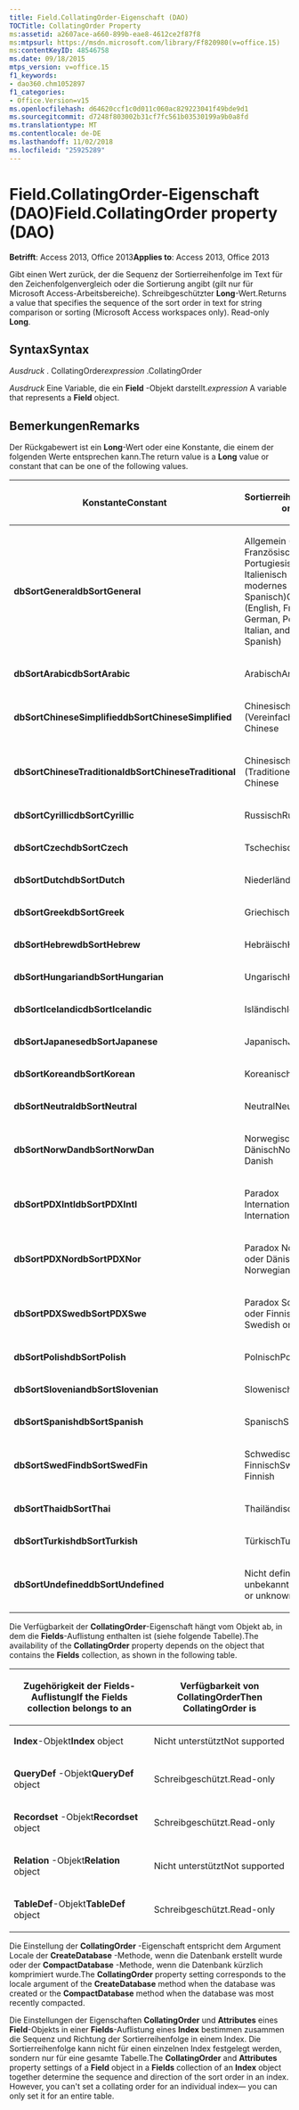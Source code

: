 ```yaml
---
title: Field.CollatingOrder-Eigenschaft (DAO)
TOCTitle: CollatingOrder Property
ms:assetid: a2607ace-a660-899b-eae8-4612ce2f87f8
ms:mtpsurl: https://msdn.microsoft.com/library/Ff820980(v=office.15)
ms:contentKeyID: 48546758
ms.date: 09/18/2015
mtps_version: v=office.15
f1_keywords:
- dao360.chm1052897
f1_categories:
- Office.Version=v15
ms.openlocfilehash: d64620ccf1c0d011c060ac829223041f49bde9d1
ms.sourcegitcommit: d7248f803002b31cf7fc561b03530199a9b0a8fd
ms.translationtype: MT
ms.contentlocale: de-DE
ms.lasthandoff: 11/02/2018
ms.locfileid: "25925289"
---
```

# <a name="fieldcollatingorder-property-dao"></a><span data-ttu-id="a35c7-102">Field.CollatingOrder-Eigenschaft (DAO)</span><span class="sxs-lookup"><span data-stu-id="a35c7-102">Field.CollatingOrder property (DAO)</span></span>


<span data-ttu-id="a35c7-103">**Betrifft**: Access 2013, Office 2013</span><span class="sxs-lookup"><span data-stu-id="a35c7-103">**Applies to**: Access 2013, Office 2013</span></span>

<span data-ttu-id="a35c7-p101">Gibt einen Wert zurück, der die Sequenz der Sortierreihenfolge im Text für den Zeichenfolgenvergleich oder die Sortierung angibt (gilt nur für Microsoft Access-Arbeitsbereiche). Schreibgeschützter **Long**-Wert.</span><span class="sxs-lookup"><span data-stu-id="a35c7-p101">Returns a value that specifies the sequence of the sort order in text for string comparison or sorting (Microsoft Access workspaces only). Read-only **Long**.</span></span>

## <a name="syntax"></a><span data-ttu-id="a35c7-106">Syntax</span><span class="sxs-lookup"><span data-stu-id="a35c7-106">Syntax</span></span>

<span data-ttu-id="a35c7-107">*Ausdruck* . CollatingOrder</span><span class="sxs-lookup"><span data-stu-id="a35c7-107">*expression* .CollatingOrder</span></span>

<span data-ttu-id="a35c7-108">*Ausdruck* Eine Variable, die ein **Field** -Objekt darstellt.</span><span class="sxs-lookup"><span data-stu-id="a35c7-108">*expression* A variable that represents a **Field** object.</span></span>

## <a name="remarks"></a><span data-ttu-id="a35c7-109">Bemerkungen</span><span class="sxs-lookup"><span data-stu-id="a35c7-109">Remarks</span></span>

<span data-ttu-id="a35c7-110">Der Rückgabewert ist ein **Long**-Wert oder eine Konstante, die einem der folgenden Werte entsprechen kann.</span><span class="sxs-lookup"><span data-stu-id="a35c7-110">The return value is a **Long** value or constant that can be one of the following values.</span></span>

<table>
<colgroup>
<col style="width: 50%" />
<col style="width: 50%" />
</colgroup>
<thead>
<tr class="header">
<th><p><span data-ttu-id="a35c7-111">Konstante</span><span class="sxs-lookup"><span data-stu-id="a35c7-111">Constant</span></span></p></th>
<th><p><span data-ttu-id="a35c7-112">Sortierreihenfolge</span><span class="sxs-lookup"><span data-stu-id="a35c7-112">Sort order</span></span></p></th>
</tr>
</thead>
<tbody>
<tr class="odd">
<td><p><span data-ttu-id="a35c7-113"><strong>dbSortGeneral</strong></span><span class="sxs-lookup"><span data-stu-id="a35c7-113"><strong>dbSortGeneral</strong></span></span></p></td>
<td><p><span data-ttu-id="a35c7-114">Allgemein (Englisch, Französisch, Deutsch, Portugiesisch, Italienisch und modernes Spanisch)</span><span class="sxs-lookup"><span data-stu-id="a35c7-114">General (English, French, German, Portuguese, Italian, and Modern Spanish)</span></span></p></td>
</tr>
<tr class="even">
<td><p><span data-ttu-id="a35c7-115"><strong>dbSortArabic</strong></span><span class="sxs-lookup"><span data-stu-id="a35c7-115"><strong>dbSortArabic</strong></span></span></p></td>
<td><p><span data-ttu-id="a35c7-116">Arabisch</span><span class="sxs-lookup"><span data-stu-id="a35c7-116">Arabic</span></span></p></td>
</tr>
<tr class="odd">
<td><p><span data-ttu-id="a35c7-117"><strong>dbSortChineseSimplified</strong></span><span class="sxs-lookup"><span data-stu-id="a35c7-117"><strong>dbSortChineseSimplified</strong></span></span></p></td>
<td><p><span data-ttu-id="a35c7-118">Chinesisch (Vereinfacht)</span><span class="sxs-lookup"><span data-stu-id="a35c7-118">Simplified Chinese</span></span></p></td>
</tr>
<tr class="even">
<td><p><span data-ttu-id="a35c7-119"><strong>dbSortChineseTraditional</strong></span><span class="sxs-lookup"><span data-stu-id="a35c7-119"><strong>dbSortChineseTraditional</strong></span></span></p></td>
<td><p><span data-ttu-id="a35c7-120">Chinesisch (Traditionell)</span><span class="sxs-lookup"><span data-stu-id="a35c7-120">Traditional Chinese</span></span></p></td>
</tr>
<tr class="odd">
<td><p><span data-ttu-id="a35c7-121"><strong>dbSortCyrillic</strong></span><span class="sxs-lookup"><span data-stu-id="a35c7-121"><strong>dbSortCyrillic</strong></span></span></p></td>
<td><p><span data-ttu-id="a35c7-122">Russisch</span><span class="sxs-lookup"><span data-stu-id="a35c7-122">Russian</span></span></p></td>
</tr>
<tr class="even">
<td><p><span data-ttu-id="a35c7-123"><strong>dbSortCzech</strong></span><span class="sxs-lookup"><span data-stu-id="a35c7-123"><strong>dbSortCzech</strong></span></span></p></td>
<td><p><span data-ttu-id="a35c7-124">Tschechisch</span><span class="sxs-lookup"><span data-stu-id="a35c7-124">Czech</span></span></p></td>
</tr>
<tr class="odd">
<td><p><span data-ttu-id="a35c7-125"><strong>dbSortDutch</strong></span><span class="sxs-lookup"><span data-stu-id="a35c7-125"><strong>dbSortDutch</strong></span></span></p></td>
<td><p><span data-ttu-id="a35c7-126">Niederländisch</span><span class="sxs-lookup"><span data-stu-id="a35c7-126">Dutch</span></span></p></td>
</tr>
<tr class="even">
<td><p><span data-ttu-id="a35c7-127"><strong>dbSortGreek</strong></span><span class="sxs-lookup"><span data-stu-id="a35c7-127"><strong>dbSortGreek</strong></span></span></p></td>
<td><p><span data-ttu-id="a35c7-128">Griechisch</span><span class="sxs-lookup"><span data-stu-id="a35c7-128">Greek</span></span></p></td>
</tr>
<tr class="odd">
<td><p><span data-ttu-id="a35c7-129"><strong>dbSortHebrew</strong></span><span class="sxs-lookup"><span data-stu-id="a35c7-129"><strong>dbSortHebrew</strong></span></span></p></td>
<td><p><span data-ttu-id="a35c7-130">Hebräisch</span><span class="sxs-lookup"><span data-stu-id="a35c7-130">Hebrew</span></span></p></td>
</tr>
<tr class="even">
<td><p><span data-ttu-id="a35c7-131"><strong>dbSortHungarian</strong></span><span class="sxs-lookup"><span data-stu-id="a35c7-131"><strong>dbSortHungarian</strong></span></span></p></td>
<td><p><span data-ttu-id="a35c7-132">Ungarisch</span><span class="sxs-lookup"><span data-stu-id="a35c7-132">Hungarian</span></span></p></td>
</tr>
<tr class="odd">
<td><p><span data-ttu-id="a35c7-133"><strong>dbSortIcelandic</strong></span><span class="sxs-lookup"><span data-stu-id="a35c7-133"><strong>dbSortIcelandic</strong></span></span></p></td>
<td><p><span data-ttu-id="a35c7-134">Isländisch</span><span class="sxs-lookup"><span data-stu-id="a35c7-134">Icelandic</span></span></p></td>
</tr>
<tr class="even">
<td><p><span data-ttu-id="a35c7-135"><strong>dbSortJapanese</strong></span><span class="sxs-lookup"><span data-stu-id="a35c7-135"><strong>dbSortJapanese</strong></span></span></p></td>
<td><p><span data-ttu-id="a35c7-136">Japanisch</span><span class="sxs-lookup"><span data-stu-id="a35c7-136">Japanese</span></span></p></td>
</tr>
<tr class="odd">
<td><p><span data-ttu-id="a35c7-137"><strong>dbSortKorean</strong></span><span class="sxs-lookup"><span data-stu-id="a35c7-137"><strong>dbSortKorean</strong></span></span></p></td>
<td><p><span data-ttu-id="a35c7-138">Koreanisch</span><span class="sxs-lookup"><span data-stu-id="a35c7-138">Korean</span></span></p></td>
</tr>
<tr class="even">
<td><p><span data-ttu-id="a35c7-139"><strong>dbSortNeutral</strong></span><span class="sxs-lookup"><span data-stu-id="a35c7-139"><strong>dbSortNeutral</strong></span></span></p></td>
<td><p><span data-ttu-id="a35c7-140">Neutral</span><span class="sxs-lookup"><span data-stu-id="a35c7-140">Neutral</span></span></p></td>
</tr>
<tr class="odd">
<td><p><span data-ttu-id="a35c7-141"><strong>dbSortNorwDan</strong></span><span class="sxs-lookup"><span data-stu-id="a35c7-141"><strong>dbSortNorwDan</strong></span></span></p></td>
<td><p><span data-ttu-id="a35c7-142">Norwegisch oder Dänisch</span><span class="sxs-lookup"><span data-stu-id="a35c7-142">Norwegian or Danish</span></span></p></td>
</tr>
<tr class="even">
<td><p><span data-ttu-id="a35c7-143"><strong>dbSortPDXIntl</strong></span><span class="sxs-lookup"><span data-stu-id="a35c7-143"><strong>dbSortPDXIntl</strong></span></span></p></td>
<td><p><span data-ttu-id="a35c7-144">Paradox International</span><span class="sxs-lookup"><span data-stu-id="a35c7-144">Paradox International</span></span></p></td>
</tr>
<tr class="odd">
<td><p><span data-ttu-id="a35c7-145"><strong>dbSortPDXNor</strong></span><span class="sxs-lookup"><span data-stu-id="a35c7-145"><strong>dbSortPDXNor</strong></span></span></p></td>
<td><p><span data-ttu-id="a35c7-146">Paradox Norwegisch oder Dänisch</span><span class="sxs-lookup"><span data-stu-id="a35c7-146">Paradox Norwegian or Danish</span></span></p></td>
</tr>
<tr class="even">
<td><p><span data-ttu-id="a35c7-147"><strong>dbSortPDXSwe</strong></span><span class="sxs-lookup"><span data-stu-id="a35c7-147"><strong>dbSortPDXSwe</strong></span></span></p></td>
<td><p><span data-ttu-id="a35c7-148">Paradox Schwedisch oder Finnisch</span><span class="sxs-lookup"><span data-stu-id="a35c7-148">Paradox Swedish or Finnish</span></span></p></td>
</tr>
<tr class="odd">
<td><p><span data-ttu-id="a35c7-149"><strong>dbSortPolish</strong></span><span class="sxs-lookup"><span data-stu-id="a35c7-149"><strong>dbSortPolish</strong></span></span></p></td>
<td><p><span data-ttu-id="a35c7-150">Polnisch</span><span class="sxs-lookup"><span data-stu-id="a35c7-150">Polish</span></span></p></td>
</tr>
<tr class="even">
<td><p><span data-ttu-id="a35c7-151"><strong>dbSortSlovenian</strong></span><span class="sxs-lookup"><span data-stu-id="a35c7-151"><strong>dbSortSlovenian</strong></span></span></p></td>
<td><p><span data-ttu-id="a35c7-152">Slowenisch</span><span class="sxs-lookup"><span data-stu-id="a35c7-152">Slovenian</span></span></p></td>
</tr>
<tr class="odd">
<td><p><span data-ttu-id="a35c7-153"><strong>dbSortSpanish</strong></span><span class="sxs-lookup"><span data-stu-id="a35c7-153"><strong>dbSortSpanish</strong></span></span></p></td>
<td><p><span data-ttu-id="a35c7-154">Spanisch</span><span class="sxs-lookup"><span data-stu-id="a35c7-154">Spanish</span></span></p></td>
</tr>
<tr class="even">
<td><p><span data-ttu-id="a35c7-155"><strong>dbSortSwedFin</strong></span><span class="sxs-lookup"><span data-stu-id="a35c7-155"><strong>dbSortSwedFin</strong></span></span></p></td>
<td><p><span data-ttu-id="a35c7-156">Schwedisch oder Finnisch</span><span class="sxs-lookup"><span data-stu-id="a35c7-156">Swedish or Finnish</span></span></p></td>
</tr>
<tr class="odd">
<td><p><span data-ttu-id="a35c7-157"><strong>dbSortThai</strong></span><span class="sxs-lookup"><span data-stu-id="a35c7-157"><strong>dbSortThai</strong></span></span></p></td>
<td><p><span data-ttu-id="a35c7-158">Thailändisch</span><span class="sxs-lookup"><span data-stu-id="a35c7-158">Thai</span></span></p></td>
</tr>
<tr class="even">
<td><p><span data-ttu-id="a35c7-159"><strong>dbSortTurkish</strong></span><span class="sxs-lookup"><span data-stu-id="a35c7-159"><strong>dbSortTurkish</strong></span></span></p></td>
<td><p><span data-ttu-id="a35c7-160">Türkisch</span><span class="sxs-lookup"><span data-stu-id="a35c7-160">Turkish</span></span></p></td>
</tr>
<tr class="odd">
<td><p><span data-ttu-id="a35c7-161"><strong>dbSortUndefined</strong></span><span class="sxs-lookup"><span data-stu-id="a35c7-161"><strong>dbSortUndefined</strong></span></span></p></td>
<td><p><span data-ttu-id="a35c7-162">Nicht definiert oder unbekannt</span><span class="sxs-lookup"><span data-stu-id="a35c7-162">Undefined or unknown</span></span></p></td>
</tr>
</tbody>
</table>


<span data-ttu-id="a35c7-163">Die Verfügbarkeit der **CollatingOrder**-Eigenschaft hängt vom Objekt ab, in dem die **Fields**-Auflistung enthalten ist (siehe folgende Tabelle).</span><span class="sxs-lookup"><span data-stu-id="a35c7-163">The availability of the **CollatingOrder** property depends on the object that contains the **Fields** collection, as shown in the following table.</span></span>

<table>
<colgroup>
<col style="width: 50%" />
<col style="width: 50%" />
</colgroup>
<thead>
<tr class="header">
<th><p><span data-ttu-id="a35c7-164">Zugehörigkeit der Fields-Auflistung</span><span class="sxs-lookup"><span data-stu-id="a35c7-164">If the Fields collection belongs to an</span></span></p></th>
<th><p><span data-ttu-id="a35c7-165">Verfügbarkeit von CollatingOrder</span><span class="sxs-lookup"><span data-stu-id="a35c7-165">Then CollatingOrder is</span></span></p></th>
</tr>
</thead>
<tbody>
<tr class="odd">
<td><p><span data-ttu-id="a35c7-166"><strong>Index</strong>-Objekt</span><span class="sxs-lookup"><span data-stu-id="a35c7-166"><strong>Index</strong> object</span></span></p></td>
<td><p><span data-ttu-id="a35c7-167">Nicht unterstützt</span><span class="sxs-lookup"><span data-stu-id="a35c7-167">Not supported</span></span></p></td>
</tr>
<tr class="even">
<td><p><span data-ttu-id="a35c7-168"><strong>QueryDef</strong> -Objekt</span><span class="sxs-lookup"><span data-stu-id="a35c7-168"><strong>QueryDef</strong> object</span></span></p></td>
<td><p><span data-ttu-id="a35c7-169">Schreibgeschützt.</span><span class="sxs-lookup"><span data-stu-id="a35c7-169">Read-only</span></span></p></td>
</tr>
<tr class="odd">
<td><p><span data-ttu-id="a35c7-170"><strong>Recordset</strong> -Objekt</span><span class="sxs-lookup"><span data-stu-id="a35c7-170"><strong>Recordset</strong> object</span></span></p></td>
<td><p><span data-ttu-id="a35c7-171">Schreibgeschützt.</span><span class="sxs-lookup"><span data-stu-id="a35c7-171">Read-only</span></span></p></td>
</tr>
<tr class="even">
<td><p><span data-ttu-id="a35c7-172"><strong>Relation</strong> -Objekt</span><span class="sxs-lookup"><span data-stu-id="a35c7-172"><strong>Relation</strong> object</span></span></p></td>
<td><p><span data-ttu-id="a35c7-173">Nicht unterstützt</span><span class="sxs-lookup"><span data-stu-id="a35c7-173">Not supported</span></span></p></td>
</tr>
<tr class="odd">
<td><p><span data-ttu-id="a35c7-174"><strong>TableDef</strong>-Objekt</span><span class="sxs-lookup"><span data-stu-id="a35c7-174"><strong>TableDef</strong> object</span></span></p></td>
<td><p><span data-ttu-id="a35c7-175">Schreibgeschützt.</span><span class="sxs-lookup"><span data-stu-id="a35c7-175">Read-only</span></span></p></td>
</tr>
</tbody>
</table>


<span data-ttu-id="a35c7-176">Die Einstellung der **CollatingOrder** -Eigenschaft entspricht dem Argument Locale der **CreateDatabase** -Methode, wenn die Datenbank erstellt wurde oder der **CompactDatabase** -Methode, wenn die Datenbank kürzlich komprimiert wurde.</span><span class="sxs-lookup"><span data-stu-id="a35c7-176">The **CollatingOrder** property setting corresponds to the locale argument of the **CreateDatabase** method when the database was created or the **CompactDatabase** method when the database was most recently compacted.</span></span>

<span data-ttu-id="a35c7-p102">Die Einstellungen der Eigenschaften **CollatingOrder** und **Attributes** eines **Field**-Objekts in einer **Fields**-Auflistung eines **Index** bestimmen zusammen die Sequenz und Richtung der Sortierreihenfolge in einem Index. Die Sortierreihenfolge kann nicht für einen einzelnen Index festgelegt werden, sondern nur für eine gesamte Tabelle.</span><span class="sxs-lookup"><span data-stu-id="a35c7-p102">The **CollatingOrder** and **Attributes** property settings of a **Field** object in a **Fields** collection of an **Index** object together determine the sequence and direction of the sort order in an index. However, you can't set a collating order for an individual index— you can only set it for an entire table.</span></span>

